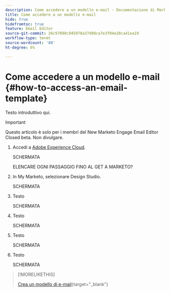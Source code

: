 ```yaml
---
description: Come accedere a un modello e-mail - Documentazione di Marketo - Documentazione del prodotto
title: Come accedere a un modello e-mail
hide: true
hidefromtoc: true
feature: Email Editor
source-git-commit: 26c97890c945978a37d98ca7e3f04e28ca41ea19
workflow-type: tm+mt
source-wordcount: '80'
ht-degree: 6%

---
```


# Come accedere a un modello e-mail {#how-to-access-an-email-template}

Testo introduttivo qui.

>[!IMPORTANT]
>
>Questo articolo è solo per i membri del New Marketo Engage Email Editor Closed beta. Non divulgare.

1. Accedi a [Adobe Experience Cloud](https://experiencecloud.adobe.com/).

   SCHERMATA

   ELENCARE OGNI PASSAGGIO FINO AL GET A MARKETO?

1. In My Marketo, selezionare Design Studio.

   SCHERMATA

1. Testo

   SCHERMATA

1. Testo

   SCHERMATA

1. Testo

   SCHERMATA

1. Testo

   SCHERMATA

>[!MORELIKETHIS]
>
>[Crea un modello di e-mail](/help/marketo/product-docs/email-marketing/general/beta-new-email-editor/create-an-email-template.md){target="_blank"}
